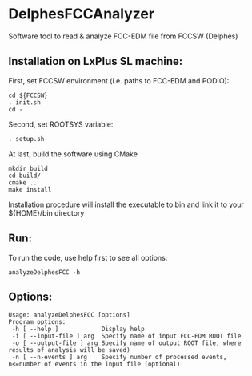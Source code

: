 DelphesFCCAnalyzer
==================

Software tool to read &amp; analyze FCC-EDM file from FCCSW (Delphes) 

Installation on LxPlus SL machine:
----------------------------------

First, set FCCSW environment (i.e. paths to FCC-EDM and PODIO):

    cd ${FCCSW}
    . init.sh
    cd -

Second, set ROOTSYS variable:

    . setup.sh

At last, build the software using CMake

    mkdir build
    cd build/
    cmake ..
    make install

Installation procedure will install the executable to bin and link it to your ${HOME}/bin directory

Run:
----

To run the code, use help first to see all options:

    analyzeDelphesFCC -h

Options:
--------

    Usage: analyzeDelphesFCC [options]
    Program options:
     -h [ --help ]            Display help
     -i [ --input-file ] arg  Specify name of input FCC-EDM ROOT file
     -o [ --output-file ] arg Specify name of output ROOT file, where results of analysis will be saved)
     -n [ --n-events ] arg    Specify number of processed events, n<=number of events in the input file (optional)
